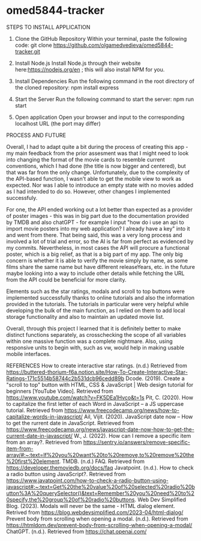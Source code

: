 # omed5844-tracker
STEPS TO INSTALL APPLICATION 
1. Clone the GitHub Repository
    Within your terminal, paste the following code:
    git clone https://github.com/olgamedvedieva/omed5844-tracker.git

2. Install Node.js
    Install Node.js through their website here:https://nodejs.org/en ; this will also install NPM for you.

3. Install Dependencies
    Run the following command in the root directory of the cloned repository:
    npm install express

4. Start the Server
    Run the following command to start the server:
    npm run start

5. Open application
    Open your browser and input to the corresponding localhost URL (the port may differ)

PROCESS AND FUTURE

Overall, I had to adapt quite a bit during the process of creating this app - my main feedback from the prior assesment was that I might need to look into changing the format of the movie cards to resemble current conventions, which I had done (the title is now bigger and centered), but that was far from the only change. Unfortunately, due to the complexity of the API-based function, I wasn't able to get the mobile view to work as expected. Nor was I able to introduce an empty state with no movies added as I had intended to do so. However, other changes I implemented successfuly.

For one, the API ended working out a lot better than expected as a provider of poster images - this was in big part due to the documentation provided by TMDB and also chatGPT - for example I input "how do i use an api to import movie posters into my web application? I already have a key" into it and went from there. That being said, this was a very long process and involved a lot of trial and error, so the AI is far from perfect as evidenced by my commits. Nevertheless, in most cases the API will procure a functional poster, which is a big relief, as that is a big part of my app. The only big concern is whether it is able to verify the movie simply by name, as some films share the same name but have different releaseYears, etc. in the future maybe looking into a way to include other details while fetching the URL from the API could be beneficial for more clarity.

Elements such as the star ratings, modals and scroll to top buttons were implemented successfully thanks to online tutorials and also the information provided in the tutorials. The tutorials in particular were very helpful while developing the bulk of the main function, as I relied on them to add local storage functionality and also to maintain an updated movie list.

Overall, through this project I learned that it is definitely better to make distinct functions separately, as crosschecking the scope of all variables within one massive function was a complete nightmare. Also, using responsive units to begin with, such as vw, would help in making usable mobile interfaces. 

REFERENCES 
How to create interactive star ratings. (n.d.) Retrieved from https://buttered-thorium-f6a.notion.site/How-To-Create-Interactive-Star-Ratings-171c5514b58744c2b531dcb96cedd89b
Dcode. (2019). Create a "scroll to top" button with HTML, CSS & JavaScript | Web design tutorial for beginners [YouTube Video]. Retrieved from https://www.youtube.com/watch?v=FK5DEa1Hvco&t=1s
Pit, C. (2020). How to capitalize the first letter of each Word in JavaScript – a JS uppercase tutorial. Retrieved from https://www.freecodecamp.org/news/how-to-capitalize-words-in-javascript/
Ail, Vijit. (2020). JavaScript date now – How to get the rurrent date in JavaScript. Retrieved from https://www.freecodecamp.org/news/javascript-date-now-how-to-get-the-current-date-in-javascript/
W., J. (2022). How can I remove a specific item from an array?. Retrieved from https://sentry.io/answers/remove-specific-item-from-array/#:~:text=If%20you%20want%20to%20remove,to%20remove%20the%20first%20element.
TMDB. (n.d.) FAQ. Retrieved from https://developer.themoviedb.org/docs/faq
Javatpoint. (n.d.). How to check a radio button using JavaScript?. Retrieved from https://www.javatpoint.com/how-to-check-a-radio-button-using-javascript#:~:text=Get%20the%20value%20of%20selected%20radio%20button%3A%20querySelector()&text=Remember%20you%20need%20to%20specify,the%20group%20of%20radio%20buttons.
Web Dev Simplified Blog. (2023). Modals will never be the same - HTML dialog element. Retrived from https://blog.webdevsimplified.com/2023-04/html-dialog/
Prevent body from scrolling when opening a modal. (n.d.). Retrieved from https://htmldom.dev/prevent-body-from-scrolling-when-opening-a-modal/
ChatGPT. (n.d.). Retrieved from https://chat.openai.com/